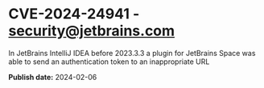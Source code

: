 # CVE-2024-24941 - security@jetbrains.com

In JetBrains IntelliJ IDEA before 2023.3.3 a plugin for JetBrains Space was able to send an authentication token to an inappropriate URL

**Publish date:** 2024-02-06
